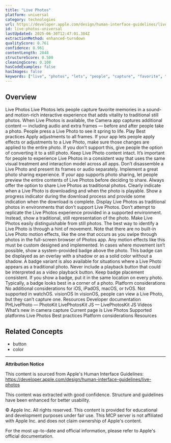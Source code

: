 ```yaml
---
title: "Live Photos"
platform: universal
category: technologies
url: https://developer.apple.com/design/human-interface-guidelines/live-photos
id: live-photos-universal
lastUpdated: 2025-06-30T12:47:01.384Z
extractionMethod: enhanced-turndown
qualityScore: 0.761
confidence: 0.961
contentLength: 2848
structureScore: 0.500
cleaningScore: 0.108
hasCodeExamples: false
hasImages: false
keywords: ["live", "photos", "lets", "people", "capture", "favorite", "memories", "sound", "motion", "rich"]
---
```

## Overview

Live Photos Live Photos lets people capture favorite memories in a sound- and motion-rich interactive experience that adds vitality to traditional still photos. When Live Photos is available, the Camera app captures additional content — including audio and extra frames — before and after people take a photo. People press a Live Photo to see it spring to life. Play Best practices Apply adjustments to all frames. If your app lets people apply effects or adjustments to a Live Photo, make sure those changes are applied to the entire photo. If you don’t support this, give people the option of converting it to a still photo. Keep Live Photo content intact. It’s important for people to experience Live Photos in a consistent way that uses the same visual treatment and interaction model across all apps. Don’t disassemble a Live Photo and present its frames or audio separately. Implement a great photo sharing experience. If your app supports photo sharing, let people preview the entire contents of Live Photos before deciding to share. Always offer the option to share Live Photos as traditional photos. Clearly indicate when a Live Photo is downloading and when the photo is playable. Show a progress indicator during the download process and provide some indication when the download is complete. Display Live Photos as traditional photos in environments that don’t support Live Photos. Don’t attempt to replicate the Live Photos experience provided in a supported environment. Instead, show a traditional, still representation of the photo. Make Live Photos easily distinguishable from still photos. The best way to identify a Live Photo is through a hint of movement. Note that there are no built-in Live Photo motion effects, like the one that occurs as you swipe through photos in the full-screen browser of Photos app. Any motion effects like this must be custom designed and implemented. In cases where movement isn’t possible, show a system-provided badge above the photo. This badge can be displayed as an overlay with a shadow or as a solid color without a shadow. A badge variant is also available for situations where a Live Photo appears as a traditional photo. Never include a playback button that could be interpreted as a video playback button. Keep badge placement consistent. If you show a badge, put it in the same location on every photo. Typically, a badge looks best in a corner of a photo. Platform considerations No additional considerations for iOS, iPadOS, macOS, or tvOS. Not supported in watchOS. visionOS In visionOS, people can view a Live Photo, but they can’t capture one. Resources Developer documentation PHLivePhoto — PhotoKit LivePhotosKit JS — LivePhotosKit JS Videos What’s new in camera capture Current page is Live Photos Supported platforms Live Photos Best practices Platform considerations Resources

## Related Concepts

- button
- color

---

**Attribution Notice**

This content is sourced from Apple's Human Interface Guidelines: https://developer.apple.com/design/human-interface-guidelines/live-photos

This content was extracted with good confidence. Structure and guidelines have been enhanced for better usability.

© Apple Inc. All rights reserved. This content is provided for educational and development purposes under fair use. This MCP server is not affiliated with Apple Inc. and does not claim ownership of Apple's content.

For the most up-to-date and official information, please refer to Apple's official documentation.
